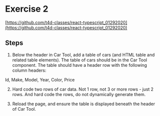 # Exercise 2

[https://github.com/t4d-classes/react-typescript_01292020](https://github.com/t4d-classes/react-typescript_01292020)

## Steps

1. Below the header in Car Tool, add a table of cars (and HTML table and related table elements). The table of cars should be in the Car Tool component. The table should have a header row with the following column headers:

Id, Make, Model, Year, Color, Price

2. Hard code two rows of car data. Not 1 row, not 3 or more rows - just 2 rows. And hard code the rows, do not dynamically generate them.

3. Reload the page, and ensure the table is displayed beneath the header of Car Tool.
